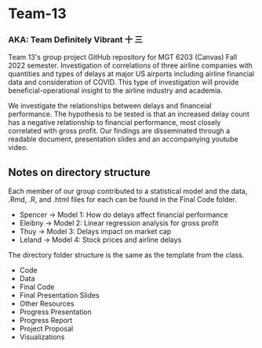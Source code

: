 # Team-13
### AKA: Team Definitely Vibrant 十 三
Team 13's group project GitHub repository for MGT 6203 (Canvas) Fall 2022 semester. Investigation of correlations of three airline companies with quantities and types of delays at major US airports including airline financial data and consideration of COVID. This type of investigation will provide beneficial-operational insight to the airline industry and academia.

We investigate the relationships between delays and financeial performance. The hypothesis to be tested is that an increased delay count has a negative relationship to financial performance, most closely correlated with gross profit. Our findings are disseminated through a readable document, presentation slides and an accompanying youtube video.

## Notes on directory structure
Each member of our group contributed to a statistical model and the data, .Rmd, .R, and .html files for each can be found in the Final Code folder.

* Spencer -> Model 1: How do delays affect financial performance
* Eleibny -> Model 2: Linear regression analysis for gross profit
* Thuy -> Model 3: Delays impact on market cap
* Leland -> Model 4: Stock prices and airline delays

The directory folder structure is the same as the template from the class.

* Code
* Data
* Final Code
* Final Presentation Slides
* Other Resources
* Progress Presentation
* Progress Report
* Project Proposal
* Visualizations
